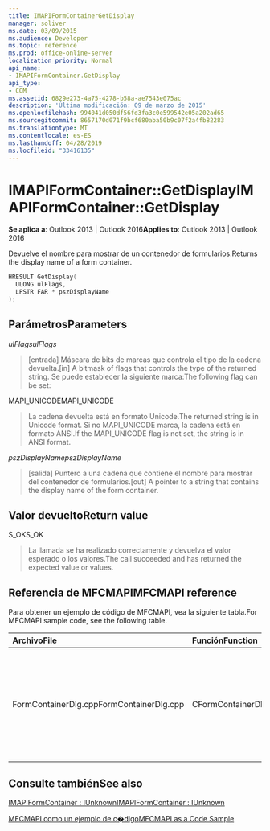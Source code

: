 ```yaml
---
title: IMAPIFormContainerGetDisplay
manager: soliver
ms.date: 03/09/2015
ms.audience: Developer
ms.topic: reference
ms.prod: office-online-server
localization_priority: Normal
api_name:
- IMAPIFormContainer.GetDisplay
api_type:
- COM
ms.assetid: 6829e273-4a75-4278-b58a-ae7543e075ac
description: 'Última modificación: 09 de marzo de 2015'
ms.openlocfilehash: 994041d050df56fd3fa3c0e599542e05a202ad65
ms.sourcegitcommit: 8657170d071f9bcf680aba50b9c07f2a4fb82283
ms.translationtype: MT
ms.contentlocale: es-ES
ms.lasthandoff: 04/28/2019
ms.locfileid: "33416135"
---
```

# <a name="imapiformcontainergetdisplay"></a><span data-ttu-id="3cd69-103">IMAPIFormContainer::GetDisplay</span><span class="sxs-lookup"><span data-stu-id="3cd69-103">IMAPIFormContainer::GetDisplay</span></span>

  
  
<span data-ttu-id="3cd69-104">**Se aplica a**: Outlook 2013 | Outlook 2016</span><span class="sxs-lookup"><span data-stu-id="3cd69-104">**Applies to**: Outlook 2013 | Outlook 2016</span></span> 
  
<span data-ttu-id="3cd69-105">Devuelve el nombre para mostrar de un contenedor de formularios.</span><span class="sxs-lookup"><span data-stu-id="3cd69-105">Returns the display name of a form container.</span></span>
  
```cpp
HRESULT GetDisplay(
  ULONG ulFlags,
  LPSTR FAR * pszDisplayName
);
```

## <a name="parameters"></a><span data-ttu-id="3cd69-106">Parámetros</span><span class="sxs-lookup"><span data-stu-id="3cd69-106">Parameters</span></span>

 <span data-ttu-id="3cd69-107">_ulFlags_</span><span class="sxs-lookup"><span data-stu-id="3cd69-107">_ulFlags_</span></span>
  
> <span data-ttu-id="3cd69-108">[entrada] Máscara de bits de marcas que controla el tipo de la cadena devuelta.</span><span class="sxs-lookup"><span data-stu-id="3cd69-108">[in] A bitmask of flags that controls the type of the returned string.</span></span> <span data-ttu-id="3cd69-109">Se puede establecer la siguiente marca:</span><span class="sxs-lookup"><span data-stu-id="3cd69-109">The following flag can be set:</span></span>
    
<span data-ttu-id="3cd69-110">MAPI_UNICODE</span><span class="sxs-lookup"><span data-stu-id="3cd69-110">MAPI_UNICODE</span></span> 
  
> <span data-ttu-id="3cd69-111">La cadena devuelta está en formato Unicode.</span><span class="sxs-lookup"><span data-stu-id="3cd69-111">The returned string is in Unicode format.</span></span> <span data-ttu-id="3cd69-112">Si no MAPI_UNICODE marca, la cadena está en formato ANSI.</span><span class="sxs-lookup"><span data-stu-id="3cd69-112">If the MAPI_UNICODE flag is not set, the string is in ANSI format.</span></span>
    
 <span data-ttu-id="3cd69-113">_pszDisplayName_</span><span class="sxs-lookup"><span data-stu-id="3cd69-113">_pszDisplayName_</span></span>
  
> <span data-ttu-id="3cd69-114">[salida] Puntero a una cadena que contiene el nombre para mostrar del contenedor de formularios.</span><span class="sxs-lookup"><span data-stu-id="3cd69-114">[out] A pointer to a string that contains the display name of the form container.</span></span>
    
## <a name="return-value"></a><span data-ttu-id="3cd69-115">Valor devuelto</span><span class="sxs-lookup"><span data-stu-id="3cd69-115">Return value</span></span>

<span data-ttu-id="3cd69-116">S_OK</span><span class="sxs-lookup"><span data-stu-id="3cd69-116">S_OK</span></span> 
  
> <span data-ttu-id="3cd69-117">La llamada se ha realizado correctamente y devuelva el valor esperado o los valores.</span><span class="sxs-lookup"><span data-stu-id="3cd69-117">The call succeeded and has returned the expected value or values.</span></span>
    
## <a name="mfcmapi-reference"></a><span data-ttu-id="3cd69-118">Referencia de MFCMAPI</span><span class="sxs-lookup"><span data-stu-id="3cd69-118">MFCMAPI reference</span></span>

<span data-ttu-id="3cd69-119">Para obtener un ejemplo de código de MFCMAPI, vea la siguiente tabla.</span><span class="sxs-lookup"><span data-stu-id="3cd69-119">For MFCMAPI sample code, see the following table.</span></span>
  
|<span data-ttu-id="3cd69-120">**Archivo**</span><span class="sxs-lookup"><span data-stu-id="3cd69-120">**File**</span></span>|<span data-ttu-id="3cd69-121">**Función**</span><span class="sxs-lookup"><span data-stu-id="3cd69-121">**Function**</span></span>|<span data-ttu-id="3cd69-122">**Comentario**</span><span class="sxs-lookup"><span data-stu-id="3cd69-122">**Comment**</span></span>|
|:-----|:-----|:-----|
|<span data-ttu-id="3cd69-123">FormContainerDlg.cpp</span><span class="sxs-lookup"><span data-stu-id="3cd69-123">FormContainerDlg.cpp</span></span>  <br/> |<span data-ttu-id="3cd69-124">CFormContainerDlg::CFormContainerDlg</span><span class="sxs-lookup"><span data-stu-id="3cd69-124">CFormContainerDlg::CFormContainerDlg</span></span>  <br/> |<span data-ttu-id="3cd69-125">MFCMAPI usa el **método IMAPIFormContainer::GetDisplay** para obtener el nombre del contenedor de formularios cuando representa CFormContainerDlg.</span><span class="sxs-lookup"><span data-stu-id="3cd69-125">MFCMAPI uses the **IMAPIFormContainer::GetDisplay** method to get the name of the form container when it renders CFormContainerDlg.</span></span>  <br/> |
   
## <a name="see-also"></a><span data-ttu-id="3cd69-126">Consulte también</span><span class="sxs-lookup"><span data-stu-id="3cd69-126">See also</span></span>



[<span data-ttu-id="3cd69-127">IMAPIFormContainer : IUnknown</span><span class="sxs-lookup"><span data-stu-id="3cd69-127">IMAPIFormContainer : IUnknown</span></span>](imapiformcontaineriunknown.md)


[<span data-ttu-id="3cd69-128">MFCMAPI como un ejemplo de c�digo</span><span class="sxs-lookup"><span data-stu-id="3cd69-128">MFCMAPI as a Code Sample</span></span>](mfcmapi-as-a-code-sample.md)

